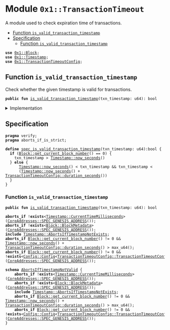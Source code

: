 
<a name="0x1_TransactionTimeout"></a>

# Module `0x1::TransactionTimeout`

A module used to check expiration time of transactions.


-  [Function `is_valid_transaction_timestamp`](#0x1_TransactionTimeout_is_valid_transaction_timestamp)
-  [Specification](#@Specification_0)
    -  [Function `is_valid_transaction_timestamp`](#@Specification_0_is_valid_transaction_timestamp)


<pre><code><b>use</b> <a href="Block.md#0x1_Block">0x1::Block</a>;
<b>use</b> <a href="Timestamp.md#0x1_Timestamp">0x1::Timestamp</a>;
<b>use</b> <a href="TransactionTimeoutConfig.md#0x1_TransactionTimeoutConfig">0x1::TransactionTimeoutConfig</a>;
</code></pre>



<a name="0x1_TransactionTimeout_is_valid_transaction_timestamp"></a>

## Function `is_valid_transaction_timestamp`

Check whether the given timestamp is valid for transactions.


<pre><code><b>public</b> <b>fun</b> <a href="TransactionTimeout.md#0x1_TransactionTimeout_is_valid_transaction_timestamp">is_valid_transaction_timestamp</a>(txn_timestamp: u64): bool
</code></pre>



<details>
<summary>Implementation</summary>


<pre><code><b>public</b> <b>fun</b> <a href="TransactionTimeout.md#0x1_TransactionTimeout_is_valid_transaction_timestamp">is_valid_transaction_timestamp</a>(txn_timestamp: u64): bool {
  <b>let</b> current_block_time = <a href="Timestamp.md#0x1_Timestamp_now_seconds">Timestamp::now_seconds</a>();
  <b>let</b> block_number = <a href="Block.md#0x1_Block_get_current_block_number">Block::get_current_block_number</a>();
  // before first block, just require txn_timestamp &gt; genesis timestamp.
  <b>if</b> (block_number == 0) {
    <b>return</b> txn_timestamp &gt; current_block_time
  };
  <b>let</b> timeout = <a href="TransactionTimeoutConfig.md#0x1_TransactionTimeoutConfig_duration_seconds">TransactionTimeoutConfig::duration_seconds</a>();
  <b>let</b> max_txn_time = current_block_time + timeout;
  current_block_time &lt; txn_timestamp && txn_timestamp &lt; max_txn_time
}
</code></pre>



</details>

<a name="@Specification_0"></a>

## Specification



<pre><code><b>pragma</b> verify;
<b>pragma</b> aborts_if_is_strict;
<a name="0x1_TransactionTimeout_spec_is_valid_transaction_timestamp"></a>
<b>define</b> <a href="TransactionTimeout.md#0x1_TransactionTimeout_spec_is_valid_transaction_timestamp">spec_is_valid_transaction_timestamp</a>(txn_timestamp: u64):bool {
  <b>if</b> (<a href="Block.md#0x1_Block_get_current_block_number">Block::get_current_block_number</a>() == 0) {
    txn_timestamp &gt; <a href="Timestamp.md#0x1_Timestamp_now_seconds">Timestamp::now_seconds</a>()
  } <b>else</b> {
      <a href="Timestamp.md#0x1_Timestamp_now_seconds">Timestamp::now_seconds</a>() &lt; txn_timestamp && txn_timestamp &lt;
      (<a href="Timestamp.md#0x1_Timestamp_now_seconds">Timestamp::now_seconds</a>() + <a href="TransactionTimeoutConfig.md#0x1_TransactionTimeoutConfig_duration_seconds">TransactionTimeoutConfig::duration_seconds</a>())
  }
}
</code></pre>



<a name="@Specification_0_is_valid_transaction_timestamp"></a>

### Function `is_valid_transaction_timestamp`


<pre><code><b>public</b> <b>fun</b> <a href="TransactionTimeout.md#0x1_TransactionTimeout_is_valid_transaction_timestamp">is_valid_transaction_timestamp</a>(txn_timestamp: u64): bool
</code></pre>




<pre><code><b>aborts_if</b> !<b>exists</b>&lt;<a href="Timestamp.md#0x1_Timestamp_CurrentTimeMilliseconds">Timestamp::CurrentTimeMilliseconds</a>&gt;(<a href="CoreAddresses.md#0x1_CoreAddresses_SPEC_GENESIS_ADDRESS">CoreAddresses::SPEC_GENESIS_ADDRESS</a>());
<b>aborts_if</b> !<b>exists</b>&lt;<a href="Block.md#0x1_Block_BlockMetadata">Block::BlockMetadata</a>&gt;(<a href="CoreAddresses.md#0x1_CoreAddresses_SPEC_GENESIS_ADDRESS">CoreAddresses::SPEC_GENESIS_ADDRESS</a>());
<b>include</b> <a href="Timestamp.md#0x1_Timestamp_AbortsIfTimestampNotExists">Timestamp::AbortsIfTimestampNotExists</a>;
<b>aborts_if</b> <a href="Block.md#0x1_Block_get_current_block_number">Block::get_current_block_number</a>() != 0 && <a href="Timestamp.md#0x1_Timestamp_now_seconds">Timestamp::now_seconds</a>() + <a href="TransactionTimeoutConfig.md#0x1_TransactionTimeoutConfig_duration_seconds">TransactionTimeoutConfig::duration_seconds</a>() &gt; max_u64();
<b>aborts_if</b> <a href="Block.md#0x1_Block_get_current_block_number">Block::get_current_block_number</a>() != 0 && !<b>exists</b>&lt;<a href="Config.md#0x1_Config_Config">Config::Config</a>&lt;<a href="TransactionTimeoutConfig.md#0x1_TransactionTimeoutConfig_TransactionTimeoutConfig">TransactionTimeoutConfig::TransactionTimeoutConfig</a>&gt;&gt;(<a href="CoreAddresses.md#0x1_CoreAddresses_SPEC_GENESIS_ADDRESS">CoreAddresses::SPEC_GENESIS_ADDRESS</a>());
</code></pre>




<a name="0x1_TransactionTimeout_AbortsIfTimestampNotValid"></a>


<pre><code><b>schema</b> <a href="TransactionTimeout.md#0x1_TransactionTimeout_AbortsIfTimestampNotValid">AbortsIfTimestampNotValid</a> {
    <b>aborts_if</b> !<b>exists</b>&lt;<a href="Timestamp.md#0x1_Timestamp_CurrentTimeMilliseconds">Timestamp::CurrentTimeMilliseconds</a>&gt;(<a href="CoreAddresses.md#0x1_CoreAddresses_SPEC_GENESIS_ADDRESS">CoreAddresses::SPEC_GENESIS_ADDRESS</a>());
    <b>aborts_if</b> !<b>exists</b>&lt;<a href="Block.md#0x1_Block_BlockMetadata">Block::BlockMetadata</a>&gt;(<a href="CoreAddresses.md#0x1_CoreAddresses_SPEC_GENESIS_ADDRESS">CoreAddresses::SPEC_GENESIS_ADDRESS</a>());
    <b>include</b> <a href="Timestamp.md#0x1_Timestamp_AbortsIfTimestampNotExists">Timestamp::AbortsIfTimestampNotExists</a>;
    <b>aborts_if</b> <a href="Block.md#0x1_Block_get_current_block_number">Block::get_current_block_number</a>() != 0 && <a href="Timestamp.md#0x1_Timestamp_now_seconds">Timestamp::now_seconds</a>() + <a href="TransactionTimeoutConfig.md#0x1_TransactionTimeoutConfig_duration_seconds">TransactionTimeoutConfig::duration_seconds</a>() &gt; max_u64();
    <b>aborts_if</b> <a href="Block.md#0x1_Block_get_current_block_number">Block::get_current_block_number</a>() != 0 && !<b>exists</b>&lt;<a href="Config.md#0x1_Config_Config">Config::Config</a>&lt;<a href="TransactionTimeoutConfig.md#0x1_TransactionTimeoutConfig_TransactionTimeoutConfig">TransactionTimeoutConfig::TransactionTimeoutConfig</a>&gt;&gt;(<a href="CoreAddresses.md#0x1_CoreAddresses_SPEC_GENESIS_ADDRESS">CoreAddresses::SPEC_GENESIS_ADDRESS</a>());
}
</code></pre>
